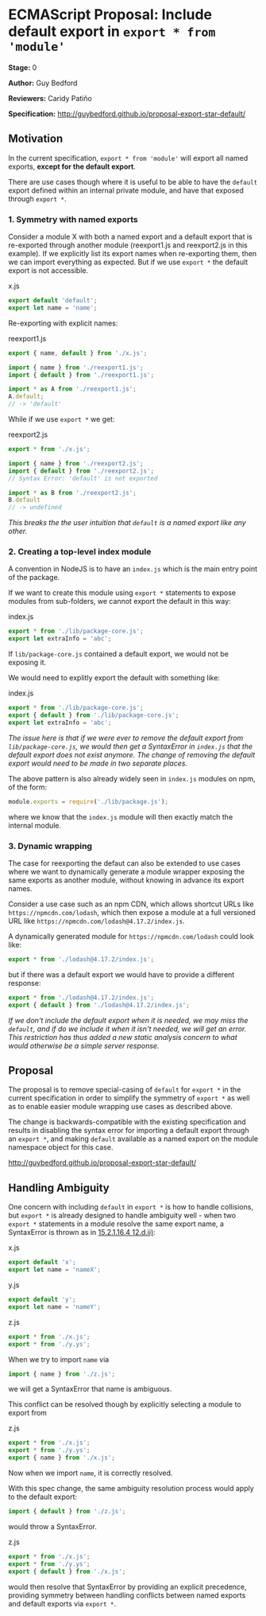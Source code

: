 # ECMAScript Proposal: Include default export in `export * from 'module'`

**Stage:** 0

**Author:** Guy Bedford

**Reviewers:** Caridy Patiño

**Specification:** http://guybedford.github.io/proposal-export-star-default/

## Motivation

In the current specification, `export * from 'module'` will export all named exports, **except for
the default export**.

There are use cases though where it is useful to be able to have the `default` export defined within
an internal private module, and have that exposed through `export *`.

### 1. Symmetry with named exports

Consider a module X with both a named export and a default export that is re-exported through another module
(reexport1.js and reexport2.js in this example). If we explicitly list its export names when re-exporting them,
then we can import everything as expected. But if we use `export *` the default export is not accessible.

x.js
```javascript
export default 'default';
export let name = 'name';
```

Re-exporting with explicit names:

reexport1.js
```javascript
export { name, default } from './x.js';
```

```javascript
import { name } from './reexport1.js';
import { default } from './reexport1.js';

import * as A from './reexport1.js';
A.default;
// -> 'default'
```

While if we use `export *` we get:

reexport2.js
```javascript
export * from './x.js';
```

```javascript
import { name } from './reexport2.js';
import { default } from './reexport2.js';
// Syntax Error: 'default' is not exported

import * as B from './reexport2.js';
B.default
// -> undefined
```

_This breaks the the user intuition that `default` is a named export like any other._

### 2. Creating a top-level index module

A convention in NodeJS is to have an `index.js` which is the main entry point of the package.

If we want to create this module using `export *` statements to expose modules from sub-folders, we
cannot export the default in this way:

index.js
```javascript
export * from './lib/package-core.js';
export let extraInfo = 'abc';
```

If `lib/package-core.js` contained a default export, we would not be exposing it.

We would need to explitly export the default with something like:

index.js
```javascript
export * from './lib/package-core.js';
export { default } from './lib/package-core.js';
export let extraInfo = 'abc';
```

_The issue here is that if we were ever to remove the default export from
`lib/package-core.js`, we would then get a SyntaxError in `index.js` that the
default export does not exist anymore. The change of removing the default export
would need to be made in two separate places._

The above pattern is also already widely seen in `index.js` modules on npm, of the form:

```javascript
module.exports = require('./lib/package.js');
```

where we know that the `index.js` module will then exactly match the internal module.

### 3. Dynamic wrapping

The case for reexporting the defaut can also be extended to use cases where we want to dynamically
generate a module wrapper exposing the same exports as another module, without knowing in advance its export names.

Consider a use case such as an npm CDN, which allows shortcut URLs like `https://npmcdn.com/lodash`,
which then expose a module at a full versioned URL like `https://npmcdn.com/lodash@4.17.2/index.js`.

A dynamically generated module for `https://npmcdn.com/lodash` could look like:

```javascript
export * from './lodash@4.17.2/index.js';
```

but if there was a default export we would have to provide a different response:

```javascript
export * from './lodash@4.17.2/index.js';
export { default } from './lodash@4.17.2/index.js';
```

_If we don't include the default export when it is needed, we may miss the `default`, and if do we include
it when it isn't needed, we will get an error. This restriction has thus added a new static analysis
concern to what would otherwise be a simple server response._

## Proposal

The proposal is to remove special-casing of `default` for `export *` in the current specification
in order to simplify the symmetry of `export *` as well as to enable easier module wrapping use cases as described above.

The change is backwards-compatible with the existing specification and results in disabling the syntax error for importing
a default export through an `export *`, and making `default` available as a named export on the module namespace object for this case.

http://guybedford.github.io/proposal-export-star-default/

## Handling Ambiguity

One concern with including `default` in `export *` is how to handle collisions, but `export *`
is already designed to handle ambiguity well - when two `export *` statements in a module resolve the
same export name, a SyntaxError is thrown as in [15.2.1.16.4 12.d.ii)](https://tc39.github.io/ecma262/#sec-moduledeclarationinstantiation):

  x.js
  ```javascript
  export default 'x';
  export let name = 'nameX';
  ```

  y.js
  ```javascript
  export default 'y';
  export let name = 'nameY';
  ```

  z.js
  ```javascript
  export * from './x.js';
  export * from './y.ys';
  ```

When we try to import `name` via

  ```javascript
  import { name } from './z.js';
  ```

we will get a SyntaxError that name is ambiguous.

This conflict can be resolved though by explicitly selecting a module to export from

  z.js
  ```javascript
  export * from './x.js';
  export * from './y.ys';
  export { name } from './x.js';
  ```

Now when we import `name`, it is correctly resolved.

With this spec change, the same ambiguity resolution process would apply to the default export:

  ```javascript
  import { default } from './z.js';
  ```

would throw a SyntaxError.

  z.js
  ```javascript
  export * from './x.js';
  export * from './y.ys';
  export { default } from './x.js';
  ```

would then resolve that SyntaxError by providing an explicit precedence, providing symmetry between handling conflicts between named exports
and default exports via `export *`.
